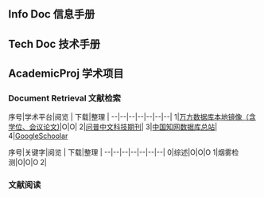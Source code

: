 ## Info Doc 信息手册
## Tech Doc 技术手册
## AcademicProj 学术项目
### Document Retrieval 文献检索
 序号|学术平台|阅览 | 下载|整理 |
 --|--|--|--|--|--|--|
1|[万方数据库本地镜像（含学位、会议论文)](http://61.175.198.136:8083/rwt/149/http/GEZC6MJZFZZUPLSSGMZUVPBRHA6A/)|O|O|
2|[问普中文科技期刊](http://61.175.198.136:8083/rwt/125/http/GEZC6MJZFZZUPLSSGM3B/)|
3|[中国知网数据库总站](http://61.175.198.136:8083/rwt/288/http/GEZC6MJZFZZUPLSSGM3A/kns55/)|
4|[GoogleSchoolar]()


 序号|关键字|阅览 | 下载|整理 |
 --|--|--|--|--|--|--|
 0|综述|O|O|O
 1|烟雾检测|O|O|O
 2|

 ### 文献阅读

